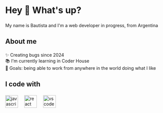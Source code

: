 <h1 align="left">Hey 👋 What's up?</h1>

###

<p align="left">My name is Bautista and I'm a web developer in progress, from Argentina</p>

###

<h2 align="left">About me</h2>

###

<p align="left">✨ Creating bugs since 2024<br>📚 I'm currently learning in Coder House<br>🎯 Goals: being able to work from anywhere in the world doing what I like</p>

###

<h2 align="left">I code with</h2>

###

<div align="left">
  <img src="https://cdn.jsdelivr.net/gh/devicons/devicon/icons/javascript/javascript-original.svg" height="40" alt="javascript logo"  />
  <img width="12" />
  <img src="https://cdn.jsdelivr.net/gh/devicons/devicon/icons/react/react-original.svg" height="40" alt="react logo"  />
  <img width="12" />
  <img src="https://cdn.jsdelivr.net/gh/devicons/devicon/icons/vscode/vscode-original.svg" height="40" alt="vscode logo"  />
</div>

###